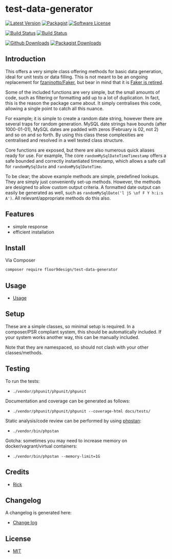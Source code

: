 # test-data-generator

[![Latest Version](https://img.shields.io/github/v/release/floor9design-ltd/test-data-generator?include_prereleases&style=plastic)](https://github.com/floor9design-ltd/test-data-generator/releases)
[![Packagist](https://img.shields.io/packagist/v/floor9design/test-data-generator?style=plastic)](https://packagist.org/packages/floor9design/test-data-generator)
[![Software License](https://img.shields.io/badge/license-MIT-brightgreen.svg?style=plastic)](LICENCE.md)

[![Build Status](https://img.shields.io/travis/floor9design-ltd/test-data-generator?style=plastic)](https://travis-ci.com/github/floor9design-ltd/test-data-generator)
[![Build Status](https://img.shields.io/codecov/c/github/floor9design-ltd/test-data-generator?style=plastic)](https://codecov.io/gh/floor9design-ltd/test-data-generator)

[![Github Downloads](https://img.shields.io/github/downloads/floor9design-ltd/test-data-generator/total?style=plastic)](https://github.com/floor9design-ltd/test-data-generator)
[![Packagist Downloads](https://img.shields.io/packagist/dt/floor9design/test-data-generator?style=plastic)](https://packagist.org/packages/floor9design/test-data-generator)


## Introduction

This offers a very simple class offering methods for basic data generation, ideal for unit tests or data filling.
This is not meant to be an ongoing replacement for [fzaninotto/Faker](https://github.com/fzaninotto/Faker), but bear in 
mind that it is [Faker is retired](https://marmelab.com/blog/2020/10/21/sunsetting-faker.html).

Some of the included functions are very simple, but the small amounts of code, such as filtering or formatting add up 
to a lot of duplication. In fact, this is the reason the package came about. It simply centralises this code, allowing
a single point to catch all this nuance. 

For example; it is simple to create a random date string, however there are several traps for random generation. MySQL 
date strings have bounds (after 1000-01-01), MySQL dates are padded with zeros (February is 02, not 2) and so on and so 
forth. By using this class these complexities are centralised and resolved in a well tested class structure.

Core functions are exposed, but there are also numerous quick aliases ready for use. For example, 
The core `randomMySqlDateTimeTimestamp` offers a safe bounded and correctly instantiated timestamp, which allows a safe 
call for `randomMySqlDate` and `randomMySqlDateTime`. 

To be clear; the above example methods are simple, predefined lookups. They are simply just conveniently set-up 
methods. However, the methods are designed to allow custom output criteria. A formatted date output can easily be 
generated as well, such as `randomMySqlDate('l jS \of F Y h:i:s A')`. All relevant/appropriate methods do this also.

## Features

* simple response
* efficient installation

## Install

Via Composer

``` bash
composer require floor9design/test-data-generator
```

## Usage

* [Usage](docs/project/usage.md)

## Setup

These are a simple classes, so minimal setup is required. In a composer/PSR compliant system, this should be
automatically included. If your system works another way, this can be manually included.

Note that they are namespaced, so should not clash with your other classes/methods.

## Testing

To run the tests: 

* `./vendor/phpunit/phpunit/phpunit`

Documentation and coverage can be generated as follows:

* `./vendor/phpunit/phpunit/phpunit --coverage-html docs/tests/`

Static analysis/code review can be performed by using [phpstan](https://phpstan.org/):

* `./vendor/bin/phpstan`

Gotcha: sometimes you may need to increase memory on docker/vagrant/virtual containers:

* `./vendor/bin/phpstan --memory-limit=1G`

## Credits

- [Rick](https://github.com/elb98rm)

## Changelog

A changelog is generated here:

* [Change log](CHANGELOG.md)

## License

* [MIT](LICENCE.md)